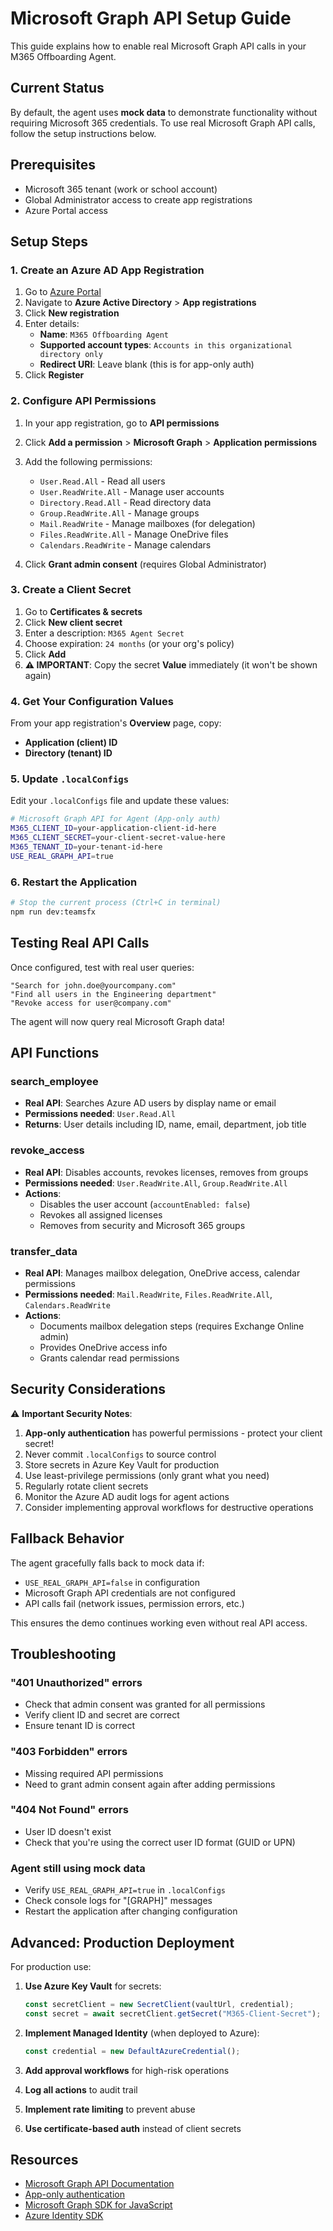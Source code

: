 # Microsoft Graph API Setup Guide

This guide explains how to enable real Microsoft Graph API calls in your M365 Offboarding Agent.

## Current Status

By default, the agent uses **mock data** to demonstrate functionality without requiring Microsoft 365 credentials. To use real Microsoft Graph API calls, follow the setup instructions below.

## Prerequisites

- Microsoft 365 tenant (work or school account)
- Global Administrator access to create app registrations
- Azure Portal access

## Setup Steps

### 1. Create an Azure AD App Registration

1. Go to [Azure Portal](https://portal.azure.com)
2. Navigate to **Azure Active Directory** > **App registrations**
3. Click **New registration**
4. Enter details:
   - **Name**: `M365 Offboarding Agent`
   - **Supported account types**: `Accounts in this organizational directory only`
   - **Redirect URI**: Leave blank (this is for app-only auth)
5. Click **Register**

### 2. Configure API Permissions

1. In your app registration, go to **API permissions**
2. Click **Add a permission** > **Microsoft Graph** > **Application permissions**
3. Add the following permissions:
   - `User.Read.All` - Read all users
   - `User.ReadWrite.All` - Manage user accounts
   - `Directory.Read.All` - Read directory data
   - `Group.ReadWrite.All` - Manage groups
   - `Mail.ReadWrite` - Manage mailboxes (for delegation)
   - `Files.ReadWrite.All` - Manage OneDrive files
   - `Calendars.ReadWrite` - Manage calendars

4. Click **Grant admin consent** (requires Global Administrator)

### 3. Create a Client Secret

1. Go to **Certificates & secrets**
2. Click **New client secret**
3. Enter a description: `M365 Agent Secret`
4. Choose expiration: `24 months` (or your org's policy)
5. Click **Add**
6. **⚠️ IMPORTANT**: Copy the secret **Value** immediately (it won't be shown again)

### 4. Get Your Configuration Values

From your app registration's **Overview** page, copy:
- **Application (client) ID**
- **Directory (tenant) ID**

### 5. Update `.localConfigs`

Edit your `.localConfigs` file and update these values:

```bash
# Microsoft Graph API for Agent (App-only auth)
M365_CLIENT_ID=your-application-client-id-here
M365_CLIENT_SECRET=your-client-secret-value-here
M365_TENANT_ID=your-tenant-id-here
USE_REAL_GRAPH_API=true
```

### 6. Restart the Application

```bash
# Stop the current process (Ctrl+C in terminal)
npm run dev:teamsfx
```

## Testing Real API Calls

Once configured, test with real user queries:

```
"Search for john.doe@yourcompany.com"
"Find all users in the Engineering department"
"Revoke access for user@company.com"
```

The agent will now query real Microsoft Graph data!

## API Functions

### search_employee
- **Real API**: Searches Azure AD users by display name or email
- **Permissions needed**: `User.Read.All`
- **Returns**: User details including ID, name, email, department, job title

### revoke_access
- **Real API**: Disables accounts, revokes licenses, removes from groups
- **Permissions needed**: `User.ReadWrite.All`, `Group.ReadWrite.All`
- **Actions**:
  - Disables the user account (`accountEnabled: false`)
  - Revokes all assigned licenses
  - Removes from security and Microsoft 365 groups

### transfer_data
- **Real API**: Manages mailbox delegation, OneDrive access, calendar permissions
- **Permissions needed**: `Mail.ReadWrite`, `Files.ReadWrite.All`, `Calendars.ReadWrite`
- **Actions**:
  - Documents mailbox delegation steps (requires Exchange Online admin)
  - Provides OneDrive access info
  - Grants calendar read permissions

## Security Considerations

⚠️ **Important Security Notes**:

1. **App-only authentication** has powerful permissions - protect your client secret!
2. Never commit `.localConfigs` to source control
3. Store secrets in Azure Key Vault for production
4. Use least-privilege permissions (only grant what you need)
5. Regularly rotate client secrets
6. Monitor the Azure AD audit logs for agent actions
7. Consider implementing approval workflows for destructive operations

## Fallback Behavior

The agent gracefully falls back to mock data if:
- `USE_REAL_GRAPH_API=false` in configuration
- Microsoft Graph API credentials are not configured
- API calls fail (network issues, permission errors, etc.)

This ensures the demo continues working even without real API access.

## Troubleshooting

### "401 Unauthorized" errors
- Check that admin consent was granted for all permissions
- Verify client ID and secret are correct
- Ensure tenant ID is correct

### "403 Forbidden" errors
- Missing required API permissions
- Need to grant admin consent again after adding permissions

### "404 Not Found" errors
- User ID doesn't exist
- Check that you're using the correct user ID format (GUID or UPN)

### Agent still using mock data
- Verify `USE_REAL_GRAPH_API=true` in `.localConfigs`
- Check console logs for "[GRAPH]" messages
- Restart the application after changing configuration

## Advanced: Production Deployment

For production use:

1. **Use Azure Key Vault** for secrets:
   ```typescript
   const secretClient = new SecretClient(vaultUrl, credential);
   const secret = await secretClient.getSecret("M365-Client-Secret");
   ```

2. **Implement Managed Identity** (when deployed to Azure):
   ```typescript
   const credential = new DefaultAzureCredential();
   ```

3. **Add approval workflows** for high-risk operations
4. **Log all actions** to audit trail
5. **Implement rate limiting** to prevent abuse
6. **Use certificate-based auth** instead of client secrets

## Resources

- [Microsoft Graph API Documentation](https://docs.microsoft.com/graph/overview)
- [App-only authentication](https://docs.microsoft.com/graph/auth-v2-service)
- [Microsoft Graph SDK for JavaScript](https://github.com/microsoftgraph/msgraph-sdk-javascript)
- [Azure Identity SDK](https://docs.microsoft.com/javascript/api/overview/azure/identity-readme)

